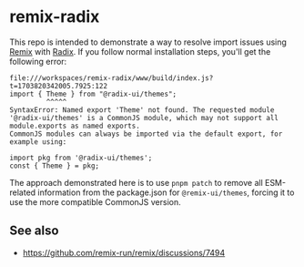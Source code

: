 # remix-radix

This repo is intended to demonstrate a way to resolve import issues using [Remix](https://remix.run) with [Radix](https://radix-ui.com). If you follow normal installation steps, you'll get the following error:

```
file:///workspaces/remix-radix/www/build/index.js?t=1703820342005.7925:122
import { Theme } from "@radix-ui/themes";
         ^^^^^
SyntaxError: Named export 'Theme' not found. The requested module '@radix-ui/themes' is a CommonJS module, which may not support all module.exports as named exports.
CommonJS modules can always be imported via the default export, for example using:

import pkg from '@radix-ui/themes';
const { Theme } = pkg;
```

The approach demonstrated here is to use `pnpm patch` to remove all ESM-related information from the package.json for `@remix-ui/themes`, forcing it to use the more compatible CommonJS version.

## See also
- https://github.com/remix-run/remix/discussions/7494